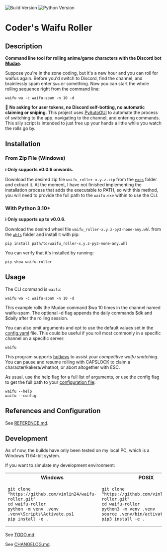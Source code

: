 <!-- https://github.com/marketplace/actions/dynamic-badges -->
![Build Version](https://img.shields.io/endpoint?url=https://gist.githubusercontent.com/vinlin24/b4b5eb0dba19ef0cadea7eb95bd0d252/raw/badge.json)
![Python Version](https://img.shields.io/badge/python-3.10%2B-blue)

# Coder's Waifu Roller

## Description

**Command line tool for rolling anime/game characters with the Discord bot [Mudae](https://top.gg/bot/432610292342587392).**

Suppose you're in the zone coding, but it's a new hour and you can roll for waifus again. Before you'd switch to Discord, find the channel, and brainlessly spam enter `$wa` or something. Now you can start the whole rolling sequence right from the command line:
```
waifu wa -c waifu-spam -n 10 -d
```

:mega: **No asking for user tokens, no Discord self-botting, no automatic claiming or sniping.** This project uses [PyAutoGUI](https://pypi.org/project/PyAutoGUI/) to automate the process of switching to the app, navigating to the channel, and entering commands. This silly script is intended to just free up your hands a little while you watch the rolls go by.

## Installation

### From Zip File (Windows)

**:information_source: Only supports v0.0.6 onwards.**

Download the desired zip file `waifu_roller-x.y.z.zip` from the [`exes`](dist/exes/) folder and extract it. At the moment, I have not finished implementing the installation process that adds the executable to PATH, so with this method, you will need to provide the full path to the `waifu.exe` within to use the CLI.

### With Python 3.10+

**:information_source: Only supports up to v0.0.6.**

Download the desired wheel file `waifu_roller-x.y.z-py3-none-any.whl` from the [`whls`](dist/whls/) folder and install it with pip:
```
pip install path/to/waifu_roller-x.y.z-py3-none-any.whl
```
You can verify that it's installed by running:
```
pip show waifu-roller
```

## Usage

The CLI command is `waifu`:
```
waifu wa -c waifu-spam -n 10 -d
```
This example rolls the Mudae command $wa 10 times in the channel named waifu-spam. The optional -d flag appends the daily commands $dk and $daily after the rolling session.

You can also omit arguments and opt to use the default values set in the [config.yaml](docs/REFERENCE.md#configuration) file. This could be useful if you roll most commonly in a specific channel on a specific server:
```
waifu
```

This program supports [hotkeys](docs/REFERENCE.md#hotkeys) to assist your *competitive waifu snatching*. You can pause and resume rolling with CAPSLOCK to claim a character/kakera/whatnot, or abort altogether with ESC.

As usual, use the help flag for a full list of arguments, or use the config flag to get the full path to your [configuration file](docs/REFERENCE.md#configuration):
```
waifu --help
waifu --config
```

## References and Configuration

See [REFERENCE.md](docs/REFERENCE.md).

## Development

As of now, the builds have only been tested on my local PC, which is a Windows 11 64-bit system.

If you want to simulate my development environment:

<table>
<tr>
    <th>Windows</th>
    <th>POSIX</th>
</tr>
<tr>
<td>

```console
git clone "https://github.com/vinlin24/waifu-roller.git"
cd waifu-roller
python -m venv .venv
.venv\Scripts\Activate.ps1
pip install -e .
```

</td>
<td>

```console
git clone "https://github.com/vinlin24/waifu-roller.git"
cd waifu-roller
python3 -m venv .venv
source .venv/bin/activate
pip3 install -e .
```

</td>
</tr>
</table>


See [TODO.md](docs/TODO.md).

See [CHANGELOG.md](docs/CHANGELOG.md).
